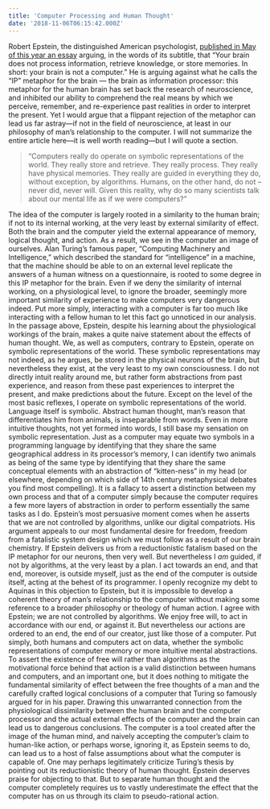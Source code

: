 ```yaml
---
title: 'Computer Processing and Human Thought'
date: '2018-11-06T06:15:42.000Z'
---
```


Robert Epstein, the distinguished American psychologist, [published in May of this year an essay](https://aeon.co/essays/your-brain-does-not-process-information-and-it-is-not-a-computer) arguing, in the words of its subtitle, that “Your brain does not process information, retrieve knowledge, or store memories. In short: your brain is not a computer.” He is arguing against what he calls the “IP” metaphor for the brain — the brain as information processor: this metaphor for the human brain has set back the research of neuroscience, and inhibited our ability to comprehend the real means by which we perceive, remember, and re-experience past realities in order to interpret the present. Yet I would argue that a flippant rejection of the metaphor can lead us far astray—if not in the field of neuroscience, at least in our philosophy of man’s relationship to the computer. I will not summarize the entire article here—it is well worth reading—but I will quote a section.

> “Computers really do operate on symbolic representations of the world. They really store and retrieve. They really process. They really have physical memories. They really are guided in everything they do, without exception, by algorithms. Humans, on the other hand, do not – never did, never will. Given this reality, why do so many scientists talk about our mental life as if we were computers?”

The idea of the computer is largely rooted in a similarity to the human brain; if not to its internal working, at the very least by external similarity of effect. Both the brain and the computer yield the external appearance of memory, logical thought, and action. As a result, we see in the computer an image of ourselves. Alan Turing’s famous paper, “Computing Machinery and Intelligence,” which described the standard for “intelligence” in a machine, that the machine should be able to on an external level replicate the answers of a human witness on a questionnaire, is rooted to some degree in this IP metaphor for the brain. Even if we deny the similarity of internal working, on a physiological level, to ignore the broader, seemingly more important similarity of experience to make computers very dangerous indeed. Put more simply, interacting with a computer is far too much like interacting with a fellow human to let this fact go unnoticed in our analysis. In the passage above, Epstein, despite his learning about the physiological workings of the brain, makes a quite naive statement about the effects of human thought. We, as well as computers, contrary to Epstein, operate on symbolic representations of the world. These symbolic representations may not indeed, as he argues, be stored in the physical neurons of the brain, but nevertheless they exist, at the very least to my own consciousness. I do not directly intuit reality around me, but rather form abstractions from past experience, and reason from these past experiences to interpret the present, and make predictions about the future. Except on the level of the most basic reflexes, I operate on symbolic representations of the world. Language itself is symbolic. Abstract human thought, man’s reason that differentiates him from animals, is inseparable from words. Even in more intuitive thoughts, not yet formed into words, I still base my sensation on symbolic representation. Just as a computer may equate two symbols in a programming language by identifying that they share the same geographical address in its processor’s memory, I can identify two animals as being of the same type by identifying that they share the same conceptual elements with an abstraction of “kitten-ness” in my head (or elsewhere, depending on which side of 14th century metaphysical debates you find most compelling). It is a fallacy to assert a distinction between my own process and that of a computer simply because the computer requires a few more layers of abstraction in order to perform essentially the same tasks as I do. Epstein’s most persuasive moment comes when he asserts that we are not controlled by algorithms, unlike our digital compatriots. His argument appeals to our most fundamental desire for freedom, freedom from a fatalistic system design which we must follow as a result of our brain chemistry. If Epstein delivers us from a reductionistic fatalism based on the IP metaphor for our neurons, then very well. But nevertheless I _am_ guided, if not by algorithms, at the very least by a plan. I act towards an end, and that end, moreover, is outside myself, just as the end of the computer is outside itself, acting at the behest of its programmer. I openly recognize my debt to Aquinas in this objection to Epstein, but it is impossible to develop a coherent theory of man’s relationship to the computer without making some reference to a broader philosophy or theology of human action. I agree with Epstein; we are not controlled by algorithms. We enjoy free will, to act in accordance with our end, or against it. But nevertheless our actions are ordered to an end, the end of our creator, just like those of a computer. Put simply, both humans and computers act on data, whether the symbolic representations of computer memory or more intuitive mental abstractions. To assert the existence of free will rather than algorithms as the motivational force behind that action is a valid distinction between humans and computers, and an important one, but it does nothing to mitigate the fundamental similarity of effect between the free thoughts of a man and the carefully crafted logical conclusions of a computer that Turing so famously argued for in his paper. Drawing this unwarranted connection from the physiological dissimilarity between the human brain and the computer processor and the actual external effects of the computer and the brain can lead us to dangerous conclusions. The computer is a tool created after the image of the human mind, and naively accepting the computer’s claim to human-like action, or perhaps worse, ignoring it, as Epstein seems to do, can lead us to a host of false assumptions about what the computer is capable of. One may perhaps legitimately criticize Turing’s thesis by pointing out its reductionistic theory of human thought. Epstein deserves praise for objecting to that. But to separate human thought and the computer completely requires us to vastly underestimate the effect that the computer has on us through its claim to pseudo-rational action.
